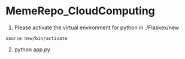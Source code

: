 # MemeRepo_CloudComputing


1. Please activate the virtual environment for python in ./Flaskex/new

```
source new/bin/activate
```

2. python app.py
 


